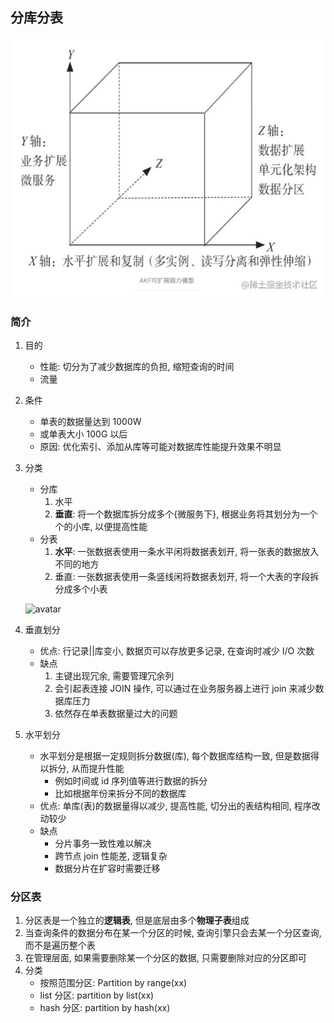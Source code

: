 ## 分库分表

![avatar](/static/image/common/dist-akf.jpg)

### 简介

1. 目的

   - 性能: 切分为了减少数据库的负担, 缩短查询的时间
   - 流量

2. 条件

   - 单表的数据量达到 1000W
   - 或单表大小 100G 以后
   - 原因: 优化索引、添加从库等可能对数据库性能提升效果不明显

3. 分类

   - 分库
     1. 水平
     2. **垂直**: 将一个数据库拆分成多个{微服务下}, 根据业务将其划分为一个个的小库, 以便提高性能
   - 分表
     1. **水平**: 一张数据表使用一条水平闲将数据表划开, 将一张表的数据放入不同的地方
     2. 垂直: 一张数据表使用一条竖线闲将数据表划开, 将一个大表的字段拆分成多个小表

   ![avatar](/static/image/common/st-vertical.png)

4. 垂直划分

   - 优点: 行记录||库变小, 数据页可以存放更多记录, 在查询时减少 I/O 次数
   - 缺点
     1. 主键出现冗余, 需要管理冗余列
     2. 会引起表连接 JOIN 操作, 可以通过在业务服务器上进行 join 来减少数据库压力
     3. 依然存在单表数据量过大的问题

5. 水平划分

   - 水平划分是根据一定规则拆分数据(库), 每个数据库结构一致, 但是数据得以拆分, 从而提升性能
     - 例如时间或 id 序列值等进行数据的拆分
     - 比如根据年份来拆分不同的数据库
   - 优点: 单库(表)的数据量得以减少, 提高性能, 切分出的表结构相同, 程序改动较少
   - 缺点
     - 分片事务一致性难以解决
     - 跨节点 join 性能差, 逻辑复杂
     - 数据分片在扩容时需要迁移

### 分区表

1. 分区表是一个独立的**逻辑表**, 但是底层由多个**物理子表**组成
2. 当查询条件的数据分布在某一个分区的时候, 查询引擎只会去某一个分区查询, 而不是遍历整个表
3. 在管理层面, 如果需要删除某一个分区的数据, 只需要删除对应的分区即可
4. 分类
   - 按照范围分区: Partition by range(xx)
   - list 分区: partition by list(xx)
   - hash 分区: partition by hash(xx)
